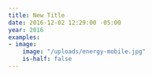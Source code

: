 ```yaml
---
title: New Title
date: 2016-12-02 12:29:00 -05:00
year: 2016
examples:
- image:
    image: "/uploads/energy-mobile.jpg"
    is-half: false
---
```


